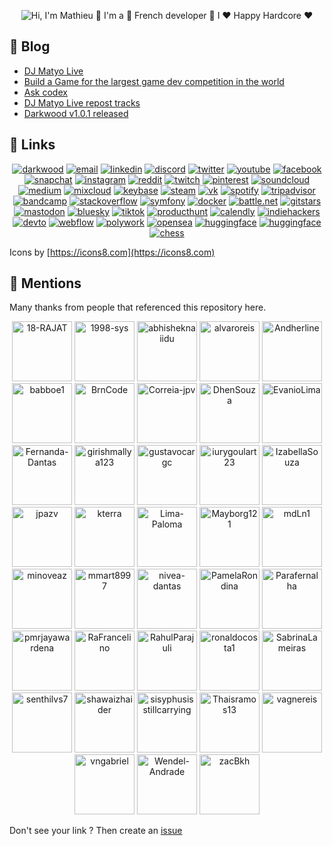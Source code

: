 <p align="center">
  <img src="https://github.com/matyo91/matyo91/raw/main/assets/github.gif" alt="Hi, I'm Mathieu 👋 I'm a 🚀 French developer 🚀 I ❤️ Happy Hardcore ❤️">
</p>

<!--
How to make this gif ?

I made my with https://codesandbox.io/s/github-profile-2ijk7
Then i recorded my screen to gif on Mac with Quicktime  and save result to [assets/github.mov](assets/github.mov)
This [gist](https://gist.github.com/tskaggs/6394639) help me to create a dedicated command that convert MOV to GIF.
Type this command `make generate-gif` to generate [assets/github.gif](assets/github.gif)
-->

## :memo: Blog

<!-- BLOG-POST-LIST:START -->
- [DJ Matyo Live](https://blog.darkwood.com/article/dj-matyo-live)
- [Build a Game for the largest game dev competition in the world](https://blog.darkwood.com/article/build-a-game-for-the-largest-game-dev-competition-in-the-world)
- [Ask codex](https://blog.darkwood.com/article/ask-codex)
- [DJ Matyo Live repost tracks](https://blog.darkwood.com/article/dj-matyo-live-repost-tracks)
- [Darkwood v1.0.1 released](https://blog.darkwood.com/article/darkwood-v1-0-1-released)
<!-- BLOG-POST-LIST:END -->

## :link: Links

<p align="center">
  <a href="https://darkwood.com"><img src="https://img.icons8.com/fluent/96/000000/domain.png" alt="darkwood"/></a>
  <a href="mailto:matyo91@gmail.com"><img src="https://img.icons8.com/color/96/000000/gmail.png" alt="email"/></a>
  <a href="https://www.linkedin.com/in/mathieu-ledru"><img src="https://img.icons8.com/color/96/000000/linkedin.png" alt="linkedin"/></a>
  <a href="https://discord.gg/tMDCF8RyvE"><img src="https://img.icons8.com/color/96/000000/discord-logo.png" alt="discord"/></a>
  <a href="https://twitter.com/matyo91"><img src="https://img.icons8.com/color/96/000000/twitter-squared.png" alt="twitter"/></a>
  <a href="https://www.youtube.com/user/matyo91"><img src="https://img.icons8.com/color/96/000000/youtube.png" alt="youtube"/></a>
  <a href="https://www.facebook.com/matyo91"><img src="https://img.icons8.com/color/96/000000/facebook.png" alt="facebook"/></a>
  <a href="https://www.snapchat.com/add/matyo91"><img src="https://img.icons8.com/color/96/000000/snapchat.png" alt="snapchat"/></a>
  <a href="https://www.instagram.com/matyo91"><img src="https://img.icons8.com/color/96/000000/instagram-new.png" alt="instagram"/></a>
  <a href="https://www.reddit.com/user/matyo91"><img src="https://img.icons8.com/color/96/000000/reddit.png" alt="reddit"/></a>
  <a href="https://www.twitch.tv/matyo91"><img src="https://img.icons8.com/color/96/000000/twitch--v2.png" alt="twitch"/></a>
  <a href="https://fr.pinterest.com/matyo91"><img src="https://img.icons8.com/color/96/000000/pinterest--v1.png" alt="pinterest"/></a>
  <a href="https://soundcloud.com/djmatyo91"><img src="https://img.icons8.com/color/96/000000/soundcloud.png" alt="soundcloud"/></a>
  <a href="https://medium.com/@matyo91"><img src="https://img.icons8.com/color/96/000000/medium-logo.png" alt="medium"/></a>
  <a href="https://www.mixcloud.com/matyo91"><img src="https://img.icons8.com/windows/96/000000/mixcloud.png" alt="mixcloud"/></a>
  <a href="https://keybase.io/matyo91"><img src="https://img.icons8.com/windows/96/000000/keybase2.png" alt="keybase"/></a>
  <a href="https://steamcommunity.com/id/matyo91"><img src="https://img.icons8.com/fluent/96/000000/steam.png" alt="steam"/></a>
  <a href="https://vk.com/matyo91"><img src="https://img.icons8.com/nolan/96/vk-circled.png" alt="vk"/></a>
  <a href="https://open.spotify.com/user/matyo91"><img src="https://img.icons8.com/color/96/000000/spotify--v1.png" alt="spotify"/></a>
  <a href="https://tripadvisor.com/members/matyo91"><img src="https://img.icons8.com/color/96/000000/tripadvisor.png" alt="tripadvisor"/></a>
  <a href="https://www.bandcamp.com/matyo91"><img src="https://img.icons8.com/nolan/96/bandcamp-button.png" alt="bandcamp"/></a>
  <a href="https://stackoverflow.com/users/4027349/mathieu-ledru"><img src="https://img.icons8.com/color/96/000000/stackoverflow.png" alt="stackoverflow"/></a>
  <a href="https://connect.symfony.com/profile/matyo91"><img src="https://img.icons8.com/color/96/000000/symfony.png" alt="symfony"/></a>
  <a href="https://hub.docker.com/u/matyo91"><img src="https://img.icons8.com/color/96/000000/docker.png" alt="docker"/></a>
  <a href="mailto:Matyo#2285"><img src="https://img.icons8.com/color/96/000000/battle-net.png" alt="battle.net"/></a>
  <a href="https://git-stars.com/user/matyo91"><img src="https://img.icons8.com/color/96/000000/star.png" alt="gitstars"/></a>
  <a href="https://mastodon.social/@matyo91"><img src="https://img.icons8.com/windows/96/mastodon.png" alt="mastodon"/></a>
  <a href="https://bsky.app/profile/matyo91.bsky.social"><img src="https://img.icons8.com/emoji/96/blue-square-emoji.png" alt="bluesky"/></a>
  <a href="https://www.tiktok.com/@matyo91_"><img src="https://img.icons8.com/color/96/tiktok.png" alt="tiktok"/></a>
  <a href="https://www.producthunt.com/@matyo91"><img src="https://img.icons8.com/ios-glyphs/96/product-hunt.png" alt="producthunt"/></a>
  <a href="https://calendly.com/matyo91"><img src="https://img.icons8.com/ios-glyphs/96/calendar.png" alt="calendly"/></a>
  <a href="https://www.indiehackers.com/matyo91"><img src="https://img.icons8.com/sf-regular-filled/96/bookmark.png" alt="indiehackers"/></a>
  <a href="https://dev.to/matyo91"><img src="https://img.icons8.com/windows/96/dev.png" alt="devto"/></a>
  <a href="https://webflow.com/@matyo91"><img src="https://img.icons8.com/color/96/webflow.png" alt="webflow"/></a>
  <a href="https://www.polywork.com/matyo91"><img src="https://img.icons8.com/fluency-systems-filled/96/add-bookmark.png" alt="polywork"/></a>
  <a href="https://opensea.io/matyo91"><img src="https://img.icons8.com/color/96/opensea.png" alt="opensea"/></a>
  <a href="https://huggingface.co/matyo91"><img src="https://img.icons8.com/emoji/96/hugging-face.png" alt="huggingface"/></a>
  <a href="https://speakerdeck.com/matyo91"><img src="https://img.icons8.com/windows/96/speaker-deck.png" alt="huggingface"/></a>
  <a href="https://www.chess.com/member/matyo91"><img src="https://img.icons8.com/color/96/knight.png" alt="chess"/></a>
</p>

Icons by [https://icons8.com](https://icons8.com)

## :wave: Mentions

Many thanks from people that referenced this repository here.

<p align="center">
<!-- MENTIONS-LIST:START -->
<a href="https://github.com/18-RAJAT/18-RAJAT"><img src="https://github.com/18-RAJAT.png?size=96" alt="18-RAJAT" width="96px" height="96px" /></a>
<a href="https://github.com/1998-sys/1998-sys"><img src="https://github.com/1998-sys.png?size=96" alt="1998-sys" width="96px" height="96px" /></a>
<a href="https://github.com/abhisheknaiidu/awesome-github-profile-readme"><img src="https://github.com/abhisheknaiidu.png?size=96" alt="abhisheknaiidu" width="96px" height="96px" /></a>
<a href="https://github.com/alvaroreis/alvaroreis"><img src="https://github.com/alvaroreis.png?size=96" alt="alvaroreis" width="96px" height="96px" /></a>
<a href="https://github.com/Andherline/Andherline"><img src="https://github.com/Andherline.png?size=96" alt="Andherline" width="96px" height="96px" /></a>
<a href="https://github.com/babboe1/babboe1"><img src="https://github.com/babboe1.png?size=96" alt="babboe1" width="96px" height="96px" /></a>
<a href="https://github.com/BrnCode/BrnCode"><img src="https://github.com/BrnCode.png?size=96" alt="BrnCode" width="96px" height="96px" /></a>
<a href="https://github.com/Correia-jpv/fucking-awesome-github-profile-readme"><img src="https://github.com/Correia-jpv.png?size=96" alt="Correia-jpv" width="96px" height="96px" /></a>
<a href="https://github.com/DhenSouza/DhenSouza"><img src="https://github.com/DhenSouza.png?size=96" alt="DhenSouza" width="96px" height="96px" /></a>
<a href="https://github.com/EvanioLima/EvanioLima"><img src="https://github.com/EvanioLima.png?size=96" alt="EvanioLima" width="96px" height="96px" /></a>
<a href="https://github.com/Fernanda-Dantas/Fernanda-Dantas"><img src="https://github.com/Fernanda-Dantas.png?size=96" alt="Fernanda-Dantas" width="96px" height="96px" /></a>
<a href="https://github.com/girishmallya123/girishmallya123"><img src="https://github.com/girishmallya123.png?size=96" alt="girishmallya123" width="96px" height="96px" /></a>
<a href="https://github.com/gustavocargc/gustavocargc"><img src="https://github.com/gustavocargc.png?size=96" alt="gustavocargc" width="96px" height="96px" /></a>
<a href="https://github.com/iurygoulart23/iurygoulart23"><img src="https://github.com/iurygoulart23.png?size=96" alt="iurygoulart23" width="96px" height="96px" /></a>
<a href="https://github.com/IzabellaSouza/IzabellaSouza"><img src="https://github.com/IzabellaSouza.png?size=96" alt="IzabellaSouza" width="96px" height="96px" /></a>
<a href="https://github.com/jpazv/jpazv"><img src="https://github.com/jpazv.png?size=96" alt="jpazv" width="96px" height="96px" /></a>
<a href="https://www.youtube.com/watch?v=9RZblj1uQ_0&t=2715s"><img src="https://github.com/kterra.png?size=96" alt="kterra" width="96px" height="96px" /></a>
<a href="https://github.com/Lima-Paloma/Lima-Paloma"><img src="https://github.com/Lima-Paloma.png?size=96" alt="Lima-Paloma" width="96px" height="96px" /></a>
<a href="https://github.com/Mayborg121"><img src="https://github.com/Mayborg121.png?size=96" alt="Mayborg121" width="96px" height="96px" /></a>
<a href="https://github.com/mdLn1/mdLn1"><img src="https://github.com/mdLn1.png?size=96" alt="mdLn1" width="96px" height="96px" /></a>
<a href="https://github.com/minoveaz/github-perfil-readme-asombrosos"><img src="https://github.com/minoveaz.png?size=96" alt="minoveaz" width="96px" height="96px" /></a>
<a href="https://github.com/mmart8997/mmart8997"><img src="https://github.com/mmart8997.png?size=96" alt="mmart8997" width="96px" height="96px" /></a>
<a href="https://github.com/nivea-dantas/nivea-dantas"><img src="https://github.com/nivea-dantas.png?size=96" alt="nivea-dantas" width="96px" height="96px" /></a>
<a href="https://github.com/PamelaRondina/step-by-step"><img src="https://github.com/PamelaRondina.png?size=96" alt="PamelaRondina" width="96px" height="96px" /></a>
<a href="https://github.com/Parafernalha/Parafernalha"><img src="https://github.com/Parafernalha.png?size=96" alt="Parafernalha" width="96px" height="96px" /></a>
<a href="https://github.com/pmrjayawardena"><img src="https://github.com/pmrjayawardena.png?size=96" alt="pmrjayawardena" width="96px" height="96px" /></a>
<a href="https://github.com/RaFrancelino/RaFrancelino"><img src="https://github.com/RaFrancelino.png?size=96" alt="RaFrancelino" width="96px" height="96px" /></a>
<a href="https://github.com/RahulParajuli/RahulParajuli"><img src="https://github.com/RahulParajuli.png?size=96" alt="RahulParajuli" width="96px" height="96px" /></a>
<a href="https://github.com/ronaldocosta1/ronaldocosta1"><img src="https://github.com/ronaldocosta1.png?size=96" alt="ronaldocosta1" width="96px" height="96px" /></a>
<a href="https://github.com/SabrinaLameiras"><img src="https://github.com/SabrinaLameiras.png?size=96" alt="SabrinaLameiras" width="96px" height="96px" /></a>
<a href="https://github.com/senthilvs7/senthilvs7"><img src="https://github.com/senthilvs7.png?size=96" alt="senthilvs7" width="96px" height="96px" /></a>
<a href="https://github.com/shawaizhaider"><img src="https://github.com/shawaizhaider.png?size=96" alt="shawaizhaider" width="96px" height="96px" /></a>
<a href="https://github.com/sisyphusisstillcarrying"><img src="https://github.com/sisyphusisstillcarrying.png?size=96" alt="sisyphusisstillcarrying" width="96px" height="96px" /></a>
<a href="https://github.com/Thaisramos13/Thaisramos13"><img src="https://github.com/Thaisramos13.png?size=96" alt="Thaisramos13" width="96px" height="96px" /></a>
<a href="https://github.com/vagnereis/vagnereis"><img src="https://github.com/vagnereis.png?size=96" alt="vagnereis" width="96px" height="96px" /></a>
<a href="https://github.com/vngabriel/vngabriel"><img src="https://github.com/vngabriel.png?size=96" alt="vngabriel" width="96px" height="96px" /></a>
<a href="https://github.com/Wendel-Andrade/Wendel-Andrade"><img src="https://github.com/Wendel-Andrade.png?size=96" alt="Wendel-Andrade" width="96px" height="96px" /></a>
<a href="https://github.com/zacBkh/zacBkh"><img src="https://github.com/zacBkh.png?size=96" alt="zacBkh" width="96px" height="96px" /></a>
<!-- MENTIONS-LIST:END -->
</p>

Don't see your link ? Then create an [issue](https://github.com/matyo91/matyo91/issues/new?assignees=matyo91&labels=documentation&template=add_mention.md&title=Add%20a%20new%20mention%20to%20README.md)
